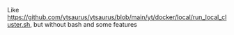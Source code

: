 Like https://github.com/ytsaurus/ytsaurus/blob/main/yt/docker/local/run_local_cluster.sh, but without bash and some features
